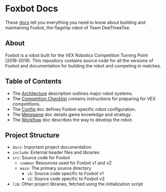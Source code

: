# Foxbot Docs

These [docs](https://williecubed.github.io/vex-foxbot) tell you everything
you need to know about building and maintaining Foxbot, the flagship robot of
Team DeeThreeTee.

## About
Foxbot is a robot built for the VEX Robotics Competition Turning Point
(2018-2019). This repository contains source code for all the versions of
Foxbot and documentation for building the robot and competing in matches.

## Table of Contents
- The [Architecture](./architecture.md) description outlines major robot systems.
- The [Competition Checklist](./comp-checklist.md) contains instructions for
  preparing for VEX competitions.
- The [Config](./config.md) doc defines Foxbot-specific robot configuration.
- The [Metagame](./metagame.md) doc details game knowledge and strategy.
- The [Workflow](./workflow.md) doc describes the way to develop the robot.

## Project Structure
- `docs`: Important project documentation
- `include`: External header files and libraries
- `src`: Source code for Foxbot
  - `common`: Resources used for Foxbot v1 and v2
  - `main`: The primary source directory
    - `v1`: Source code specific to Foxbot v1
    - `v2`: Source code specific to Foxbot v2
- `lib`: Other project libraries, fetched using the initialization script